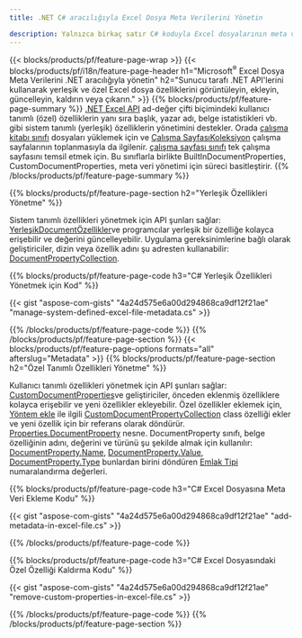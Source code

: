 ```yaml
---
title: .NET C# aracılığıyla Excel Dosya Meta Verilerini Yönetin

description: Yalnızca birkaç satır C# koduyla Excel dosyalarının meta verilerini görüntüleyin, ekleyin, düzenleyin, kaldırın veya çıkarın
---
```

{{< blocks/products/pf/feature-page-wrap >}}
{{< blocks/products/pf/i18n/feature-page-header h1="Microsoft<sup>&reg;</sup> Excel Dosya Meta Verilerini .NET aracılığıyla yönetin" h2="Sunucu tarafı .NET API\'lerini kullanarak yerleşik ve özel Excel dosya özelliklerini görüntüleyin, ekleyin, güncelleyin, kaldırın veya çıkarın." >}}
{{% blocks/products/pf/feature-page-summary %}}
[.NET Excel API](/cells/net/) ad-değer çifti biçimindeki kullanıcı tanımlı (özel) özelliklerin yanı sıra başlık, yazar adı, belge istatistikleri vb. gibi sistem tanımlı (yerleşik) özelliklerin yönetimini destekler. Orada [çalışma kitabı sınıfı](https://reference.aspose.com/cells/net/aspose.cells/workbook) dosyaları yüklemek için ve [Çalışma SayfasıKoleksiyon](https://reference.aspose.com/cells/net/aspose.cells/worksheetcollection) çalışma sayfalarının toplanmasıyla da ilgilenir. [çalışma sayfası sınıfı](https://reference.aspose.com/cells/net/aspose.cells/worksheet) tek çalışma sayfasını temsil etmek için. Bu sınıflarla birlikte BuiltInDocumentProperties, CustomDocumentProperties, meta veri yönetimi için süreci basitleştirir. 
{{% /blocks/products/pf/feature-page-summary %}}

{{% blocks/products/pf/feature-page-section h2="Yerleşik Özellikleri Yönetme" %}}

Sistem tanımlı özellikleri yönetmek için API şunları sağlar: [YerleşikDocumentÖzellikler](https://reference.aspose.com/cells/net/aspose.cells/workbook/properties/builtindocumentproperties)ve programcılar yerleşik bir özelliğe kolayca erişebilir ve değerini güncelleyebilir. Uygulama gereksinimlerine bağlı olarak geliştiriciler, dizin veya özellik adını şu adresten kullanabilir: [DocumentPropertyCollection](https://reference.aspose.com/cells/net/aspose.cells.properties/documentpropertycollection). 

{{% blocks/products/pf/feature-page-code h3="C# Yerleşik Özellikleri Yönetmek için Kod" %}}

{{< gist "aspose-com-gists" "4a24d575e6a00d294868ca9df12f21ae" "manage-system-defined-excel-file-metadata.cs" >}}

{{% /blocks/products/pf/feature-page-code %}}
{{% /blocks/products/pf/feature-page-section %}}
{{< blocks/products/pf/feature-page-options formats="all" afterslug="Metadata" >}}
{{% blocks/products/pf/feature-page-section h2="Özel Tanımlı Özellikleri Yönetme" %}}

Kullanıcı tanımlı özellikleri yönetmek için API şunları sağlar: [CustomDocumentProperties](https://reference.aspose.com/cells/net/aspose.cells/workbook/properties/customdocumentproperties)ve geliştiriciler, önceden eklenmiş özelliklere kolayca erişebilir ve yeni özellikler ekleyebilir. Özel özellikler eklemek için, [Yöntem ekle](https://reference.aspose.com/cells/net/aspose.cells.properties/customdocumentpropertycollection/methods/add/index) ile ilgili [CustomDocumentPropertyCollection](https://reference.aspose.com/cells/net/aspose.cells.properties/customdocumentpropertycollection) class özelliği ekler ve yeni özellik için bir referans olarak döndürür. [Properties.DocumentProperty](https://reference.aspose.com/cells/net/aspose.cells.properties/documentproperty) nesne. DocumentProperty sınıfı, belge özelliğinin adını, değerini ve türünü şu şekilde almak için kullanılır: [DocumentProperty.Name](https://reference.aspose.com/cells/net/aspose.cells.properties/documentproperty/properties/name), [DocumentProperty.Value](https://reference.aspose.com/cells/net/aspose.cells.properties/documentproperty/properties/value),  [DocumentProperty.Type](https://reference.aspose.com/cells/net/aspose.cells.properties/documentproperty/properties/type) bunlardan birini döndüren [Emlak Tipi](https://reference.aspose.com/cells/net/aspose.cells.properties/propertytype) numaralandırma değerleri. 
 
{{% blocks/products/pf/feature-page-code h3="C# Excel Dosyasına Meta Veri Ekleme Kodu" %}}

{{< gist "aspose-com-gists" "4a24d575e6a00d294868ca9df12f21ae" "add-metadata-in-excel-file.cs" >}}

{{% /blocks/products/pf/feature-page-code %}}


{{% blocks/products/pf/feature-page-code h3="C# Excel Dosyasındaki Özel Özelliği Kaldırma Kodu" %}}

{{< gist "aspose-com-gists" "4a24d575e6a00d294868ca9df12f21ae" "remove-custom-properties-in-excel-file.cs" >}}

{{% /blocks/products/pf/feature-page-code %}}
{{% /blocks/products/pf/feature-page-section %}}
